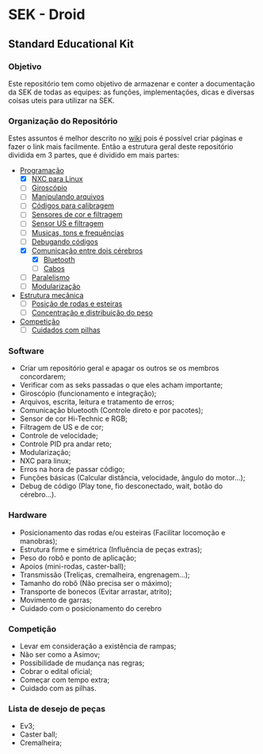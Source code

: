 # SEK - Droid

## Standard Educational Kit

### Objetivo

Este repositório tem como objetivo de armazenar e conter a documentação da SEK de todas as equipes: as funções, implementações, dicas e diversas coisas uteis para utilizar na SEK.

### Organização do Repositório

Estes assuntos é melhor descrito no [wiki](https://github.com/UnbDroid/SEK/wiki) pois é possível criar páginas e fazer o link mais facilmente. Então a estrutura geral deste repositório dividida em 3 partes, que é dividido em mais partes:

* [Programação](https://github.com/UnbDroid/SEK/wiki/Programacao)
    * [X] [NXC para Linux](https://github.com/UnbDroid/SEK/wiki/NXC-para-Linux)
    * [ ] [Giroscópio](https://github.com/UnbDroid/SEK/wiki/Giroscopio)
    * [ ] [Manipulando arquivos](https://github.com/UnbDroid/SEK/wiki/Manipulando-arquivos)
    * [ ] [Códigos para calibragem](https://github.com/UnbDroid/SEK/wiki/Codigos-para-calibragem)
    * [ ] [Sensores de cor e filtragem](https://github.com/UnbDroid/SEK/wiki/Sensores-de-cor-e-filtragem)
    * [ ] [Sensor US e filtragem](https://github.com/UnbDroid/SEK/wiki/Sensor-US-e-filtragem)
    * [ ] [Musicas, tons e frequências](https://github.com/UnbDroid/SEK/wiki/Musicas,-tons-e-frequencias)
    * [ ] [Debugando códigos](https://github.com/UnbDroid/SEK/wiki/Debugando-codigos)
    * [X] [Comunicação entre dois cérebros](https://github.com/UnbDroid/SEK/wiki/Comunicacao-entre-dois-cerebros)
        * [X] [Bluetooth](https://github.com/UnbDroid/SEK/wiki/Bluetooth)
        * [ ] [Cabos](https://github.com/UnbDroid/SEK/wiki/Cabos)
    * [ ] [Paralelismo](https://github.com/UnbDroid/SEK/wiki/Paralelismo)
    * [ ] [Modularização](https://github.com/UnbDroid/SEK/wiki/Modularizacao)
* [Estrutura mecânica](https://github.com/UnbDroid/SEK/wiki/Estrutura-mecanica)
    * [ ] [Posição de rodas e esteiras](https://github.com/UnbDroid/SEK/wiki/Posicao-de-rodas-e-esteiras)
    * [ ] [Concentração e distribuição do peso](https://github.com/UnbDroid/SEK/wiki/Concentracao-e-distribuicao-do-peso)
* [Competição](https://github.com/UnbDroid/SEK/wiki/Competicao)
    * [ ] [Cuidados com pilhas](https://github.com/UnbDroid/SEK/wiki/Cuidados-com-pilhas)

### Software

* Criar um repositório geral e apagar os outros se os membros concordarem;
* Verificar com as seks passadas o que eles acham importante;
* Giroscópio (funcionamento e integração);
* Arquivos, escrita, leitura e tratamento de erros;
* Comunicação bluetooth (Controle direto e por pacotes);
* Sensor de cor Hi-Technic e RGB;
* Filtragem de US e de cor;
* Controle de velocidade;
* Controle PID pra andar reto;
* Modularização;
* NXC para linux;
* Erros na hora de passar código;
* Funções básicas (Calcular distância, velocidade, ângulo do motor...);
* Debug de código (Play tone, fio desconectado, wait, botão do cérebro...).

### Hardware

* Posicionamento das rodas e/ou esteiras (Facilitar locomoção e manobras);
* Estrutura firme e simétrica (Influência de peças extras);
* Peso do robô e ponto de aplicação;
* Apoios (mini-rodas, caster-ball);
* Transmissão (Treliças, cremalheira, engrenagem...);
* Tamanho do robô (Não precisa ser o máximo);
* Transporte de bonecos (Evitar arrastar, atrito);
* Movimento de garras;
* Cuidado com o posicionamento do cerebro

### Competição

* Levar em consideração a existência de rampas;
* Não ser como a Asimov;
* Possibilidade de mudança nas regras;
* Cobrar o edital oficial;
* Começar com tempo extra;
* Cuidado com as pilhas.

### Lista de desejo de peças

* Ev3;
* Caster ball;
* Cremalheira;

